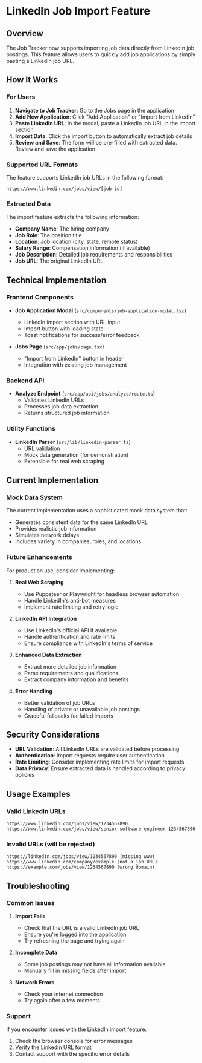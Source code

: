 # LinkedIn Job Import Feature

## Overview

The Job Tracker now supports importing job data directly from LinkedIn job postings. This feature allows users to quickly add job applications by simply pasting a LinkedIn job URL.

## How It Works

### For Users

1. **Navigate to Job Tracker**: Go to the Jobs page in the application
2. **Add New Application**: Click "Add Application" or "Import from LinkedIn"
3. **Paste LinkedIn URL**: In the modal, paste a LinkedIn job URL in the import section
4. **Import Data**: Click the import button to automatically extract job details
5. **Review and Save**: The form will be pre-filled with extracted data. Review and save the application

### Supported URL Formats

The feature supports LinkedIn job URLs in the following format:
```
https://www.linkedin.com/jobs/view/[job-id]
```

### Extracted Data

The import feature extracts the following information:
- **Company Name**: The hiring company
- **Job Role**: The position title
- **Location**: Job location (city, state, remote status)
- **Salary Range**: Compensation information (if available)
- **Job Description**: Detailed job requirements and responsibilities
- **Job URL**: The original LinkedIn URL

## Technical Implementation

### Frontend Components

- **Job Application Modal** (`src/components/job-application-modal.tsx`)
  - LinkedIn import section with URL input
  - Import button with loading state
  - Toast notifications for success/error feedback

- **Jobs Page** (`src/app/jobs/page.tsx`)
  - "Import from LinkedIn" button in header
  - Integration with existing job management

### Backend API

- **Analyze Endpoint** (`src/app/api/jobs/analyze/route.ts`)
  - Validates LinkedIn URLs
  - Processes job data extraction
  - Returns structured job information

### Utility Functions

- **LinkedIn Parser** (`src/lib/linkedin-parser.ts`)
  - URL validation
  - Mock data generation (for demonstration)
  - Extensible for real web scraping

## Current Implementation

### Mock Data System

The current implementation uses a sophisticated mock data system that:
- Generates consistent data for the same LinkedIn URL
- Provides realistic job information
- Simulates network delays
- Includes variety in companies, roles, and locations

### Future Enhancements

For production use, consider implementing:

1. **Real Web Scraping**
   - Use Puppeteer or Playwright for headless browser automation
   - Handle LinkedIn's anti-bot measures
   - Implement rate limiting and retry logic

2. **LinkedIn API Integration**
   - Use LinkedIn's official API if available
   - Handle authentication and rate limits
   - Ensure compliance with LinkedIn's terms of service

3. **Enhanced Data Extraction**
   - Extract more detailed job information
   - Parse requirements and qualifications
   - Extract company information and benefits

4. **Error Handling**
   - Better validation of job URLs
   - Handling of private or unavailable job postings
   - Graceful fallbacks for failed imports

## Security Considerations

- **URL Validation**: All LinkedIn URLs are validated before processing
- **Authentication**: Import requests require user authentication
- **Rate Limiting**: Consider implementing rate limits for import requests
- **Data Privacy**: Ensure extracted data is handled according to privacy policies

## Usage Examples

### Valid LinkedIn URLs
```
https://www.linkedin.com/jobs/view/1234567890
https://www.linkedin.com/jobs/view/senior-software-engineer-1234567890
```

### Invalid URLs (will be rejected)
```
https://linkedin.com/jobs/view/1234567890 (missing www)
https://www.linkedin.com/company/example (not a job URL)
https://example.com/jobs/view/1234567890 (wrong domain)
```

## Troubleshooting

### Common Issues

1. **Import Fails**
   - Check that the URL is a valid LinkedIn job URL
   - Ensure you're logged into the application
   - Try refreshing the page and trying again

2. **Incomplete Data**
   - Some job postings may not have all information available
   - Manually fill in missing fields after import

3. **Network Errors**
   - Check your internet connection
   - Try again after a few moments

### Support

If you encounter issues with the LinkedIn import feature:
1. Check the browser console for error messages
2. Verify the LinkedIn URL format
3. Contact support with the specific error details

